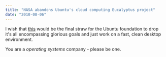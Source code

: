 ```yaml
---
title: "NASA abandons Ubuntu's cloud computing Eucalyptus project"
date: "2010-08-06"
---
```


I wish that [this](http://www.theregister.co.uk/2010/07/20/why_nasa_is_dropping_eucalyptus_from_its_nebula_cloud/) would be the final straw for the Ubuntu foundation to drop it's all encompassing glorious goals and just work on a fast, clean desktop environment.

You are a _operating systems_ company - please be one.

